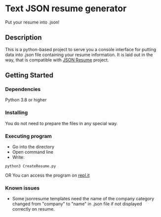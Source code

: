 # Text JSON resume generator

Put your resume into .json!

## Description

This is a python-based project to serve you a console interface for putting data into .json file containing your resume information. It is laid out in the way, that is compatible with [JSON Resume](https://jsonresume.org/) project.

## Getting Started

### Dependencies

Python 3.8 or higher

### Installing

You do not need to prepare the files in any special way.

### Executing program

* Go into the directory
* Open command line
* Write:
```
python3 CreateResume.py
```
OR
You can access the program on [repl.it](https://replit.com/@defoxicator/resume)

### Known issues

* Some jsonresume templates need the name of the company category changed from "company" to "name" in .json file if not displayed correctly on resume.
